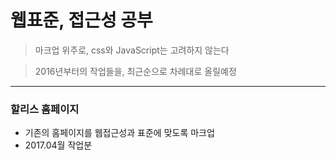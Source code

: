 # 웹표준, 접근성 공부
>마크업 위주로, css와 JavaScript는 고려하지 않는다

>2016년부터의 작업들을, 최근순으로 차례대로 올릴예정


-----
### 할리스 홈페이지
- 기존의 홈페이지를 웹접근성과 표준에 맞도록 마크업
- 2017.04월 작업분
>
[할리스]: http://www.hollys.co.kr/
